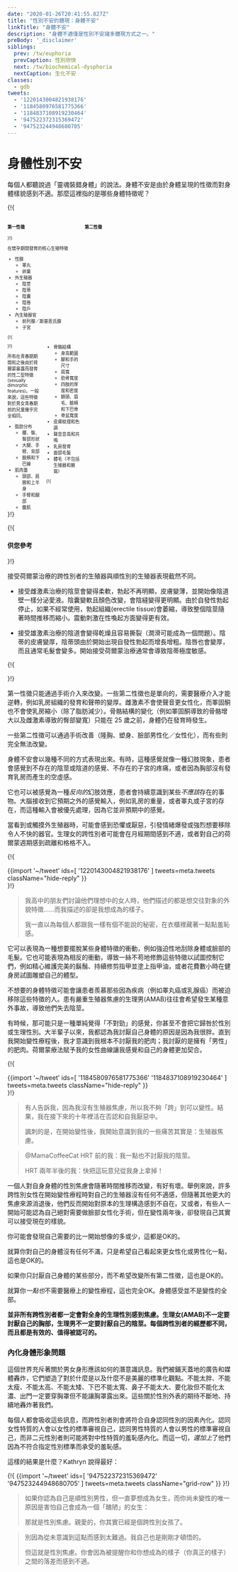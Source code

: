 ```yaml
---
date: "2020-01-26T20:41:55.827Z"
title: "性別不安的體現：身體不安"
linkTitle: "身體不安"
description: "身體不適僅是性別不安諸多體現方式之一。"
preBody: '_disclaimer'
siblings:
  prev: /tw/euphoria
  prevCaption: 性別欣快
  next: /tw/biochemical-dysphoria
  nextCaption: 生化不安
classes:
  - gdb
tweets:
  - '1220143004821938176'
  - '1184580976581775366'
  - '1184837108919230464'
  - '947522372315369472'
  - '947523244948680705'
---
```


<!-- # Physical Gender Dysphoria

Everyone has heard of the "born in the wrong body" narrative. Physical dysphoria is discomfort over the shape of one's body due to the sexual characteristics it presents. So what body features are we talking about here? -->

# 身體性別不安

每個人都聽說過「靈魂裝錯身體」的說法。身體不安是由於身體呈現的性徵而對身體樣貌感到不適。那麼這裡指的是哪些身體特徵呢？

{!{
<style>

.fact-grid h4 { font-weight: 600;grid-row: 1; }

.fact-grid li {break-inside: avoid;}

@media (min-width: 500px) {
  .fact-grid {
    display: grid;
    grid-template-columns: 1fr 2fr;
    grid-template-rows: min-content 1fr;
    grid-column-gap: 1em;
    font-size: 0.7em;
  }

  .fact-grid .two-col { column-count: 2; }
}

</style>
<div class="fact-grid ">
  <h4>第一性徵</h4>
  <div>
}!}

<!-- The core reproductive features which develop during pregnancy -->

在懷孕期間發育的核心生殖特徵

<!-- - Gonads
  - Testicles
  - Ovaries
- External Genitalia
  - Penis
  - Clitoris
  - Scrotum
  - Labia
  - Vulva
- Internal Reproductive Organs
  - Prostate / Skene's Gland
  - Uterus -->

- 性腺
  - 睪丸
  - 卵巢
- 外生殖器
  - 陰莖
  - 陰蒂
  - 陰囊
  - 陰唇
  - 陰戶
- 內生殖器官
  - 前列腺／斯基恩氏腺
  - 子宮


{!{ </div>  <h4>第二性徵</h4>
<div class="two-col"> }!}

<!-- All sexually dimorphic features which develop during and after puberty as a result of hormone exposure. In general, these features are all nearly identical for both male and female prepubescent children. -->

所有在青春期期間和之後由於荷爾蒙暴露而發育的性二型特徵(sexually dimorphic features)。一般來說，這些特徵對於男女青春期前的兒童幾乎完全相同。

<!-- - Fat Distribution
  - Waist, Hips, Butt Shape
  - Thighs, Arms, Back
  - Cheeks and Jaw Line
- Muscle Mass
  - Neck, Shoulders and Upper Body
  - Arms and Legs
  - Abdominal
- Skeletal Build
  - Range of Height
  - Size of Feet and Hands
  - Width of Shoulders
  - Rib Cage Breadth
  - Thickness and Density of Limbs
  - Forehead, Brow, Cheek and Jaw bones
  - Pelvic Width
- Skin Texture and Tone
- Voice Pitch and Resonance
- Breast Development
- Facial Hair
- Body Hair (excluding genitals and arm pits) -->

- 脂肪分布
  - 腰、臀、臀部形狀
  - 大腿、手臂、背部
  - 臉頰和下巴線
- 肌肉量
  - 頸部、肩膀和上半身
  - 手臂和腿部
  - 腹肌
- 骨骼結構
  - 身高範圍
  - 腳和手的尺寸
  - 肩寬
  - 肋骨寬度
  - 四肢的厚度和密度
  - 額頭、眉毛、臉頰和下巴骨
  - 骨盆寬度
- 皮膚紋理和色調
- 聲音音高和共鳴
- 乳房發育
- 面部毛髮
- 體毛（不包括生殖器和腋窩）

{!{ </div></div> }!}

{!{ <div class="gutter"><div class="card"><div class="card-body"><h4 class="card-title">供您參考</h4> }!}

<!-- The genitals of a transgender person on hormone therapy do not behave remotely like their cisgender counterparts. -->

接受荷爾蒙治療的跨性別者的生殖器與順性別的生殖器表現截然不同。

<!-- - The estrogenic penis softens, erections become less pronounced, and the skin thins and begins to perspire like a vaginal wall. The scrotum softens and changes color, with the perineal raphe becoming more distinct. Due to the cessation of random erections, the erectile tissue will atrophy if not regularly put to use, causing the entire penis to shrink over time. Vibration becomes more effective for arousal. -->

- 接受雌激素治療的陰莖會變得柔軟，勃起不再明顯，皮膚變薄，並開始像陰道壁一樣分泌愛液。陰囊變軟且顏色改變，會陰縫變得更明顯。由於自發性勃起停止，如果不經常使用，勃起組織(erectile tissue)會萎縮，導致整個陰莖隨著時間推移而縮小。震動刺激在性喚起方面變得更有效。

<!-- - The androgenic vagina becomes dryer & prone to tearing (lubrication can be an issue). The skin of the clitoris thickens, and the clitoral glans grows in length and girth due to the onset of random erections. Labia also become thicker, and often hairier. The onset of HRT often results in extreme sensitivity of the clitoris. -->

- 接受雄激素治療的陰道會變得乾燥且容易撕裂（潤滑可能成為一個問題）。陰蒂的皮膚變厚，陰蒂頭由於開始出現自發性勃起而增長增粗。陰唇也會變厚，而且通常毛髮會變多。開始接受荷爾蒙治療通常會導致陰蒂極度敏感。

{!{ </div></div></div> }!}

<!-- Primary characteristics can only be altered through surgical intervention. Some secondary sexual characteristics are also one-way trips and require medical intervention to undo, namely the growth of breast tissue and the deepening of the vocal chords. Estrogen does not make the voice more feminine, and testosterone does not make breasts shrink (aside from the loss of fat). Changes to skeletal structure (such as enlarging from testosterone and the widening of hips from estrogen) can only occur prior to the age of 25, while the body is still growing. -->

第一性徵只能通過手術介入來改變。一些第二性徵也是單向的，需要醫療介入才能逆轉，例如乳房組織的發育和聲帶的變厚。雌激素不會使聲音更女性化，而睪固酮也不會使乳房縮小（除了脂肪減少）。骨骼結構的變化（例如睪固酮導致的骨骼增大以及雌激素導致的臀部變寬）只能在 25 歲之前，身體仍在發育時發生。

<!-- Some secondary traits can be surgically enhanced (breast augmentation, body contouring, facial masculinization / feminization), and some cannot be changed at all. -->

一些第二性徵可以通過手術改善（隆胸、塑身、臉部男性化／女性化），而有些則完全無法改變。

<!-- Physical dysphoria manifests in several different ways. Sometimes this is felt in a sort of phantom limb phenomenon, where the person can feel sensations from a penis or vagina that is not there, an ache in a uterus that does not exist, or a sense of absence on the chest from breasts that have not grown in. -->

身體不安會以幾種不同的方式表現出來。有時，這種感覺就像一種幻肢現象，患者會感覺到不存在的陰莖或陰道的感覺、不存在的子宮的疼痛，或者因為胸部沒有發育乳房而產生的空虛感。

<!-- It can be felt as a sort of *reverse* phantom effect, where the person is persistently aware of something that should *not* be there. The brain is receiving sensory input that it does not expect, such as the weight of breasts, or the presence of testicles or a uterus, and this input takes priority because it isn't expected. -->

它也可以被感覺為一種*反向的*幻肢效應，患者會持續意識到某些*不應該*存在的事物。大腦接收到它預期之外的感覺輸入，例如乳房的重量，或者睪丸或子宮的存在，而這種輸入會被優先處理，因為它並非預期中的感覺。

<!-- It may be felt as horror or revulsion when looking at or touching the external genitals, triggering emotional outbursts or a strong desire to remove the offending organ. AFAB (assigned female at birth) trans people may experience feelings of wrongness during menstruation, or a sense of alien disconnect from their hormone cycle. -->

當看到或觸摸外生殖器時，可能會感到恐懼或厭惡，引發情緒爆發或強烈想要移除令人不快的器官。生理女的跨性別者可能會在月經期間感到不適，或者對自己的荷爾蒙週期感到疏離和格格不入。

{!{ <div class="gutter">{{import '~/tweet' ids=[
  '1220143004821938176'
] tweets=meta.tweets className="hide-reply" }}</div> }!}

> 我高中的朋友們討論他們理想中的女人時，他們描述的都是想交往對象的外貌特徵……而我描述的卻是我想成為的樣子。
>
> 我一直以為每個人都跟我一樣有個不能說的秘密，在衣櫃裡藏著一點點羞恥感。

<!-- It can manifest as a compulsion to be rid of certain body traits, such as obsessively shaving body or facial hair. This can also manifest in the opposite compulsion, leading to meticulous grooming of those traits in order to try to control them, like maintaining a perfect beard, persistently keeping one's nails manicured and polished, or spending hours in the gym attempting to hone one's shape. -->

它可以表現為一種想要擺脫某些身體特徵的衝動，例如強迫性地刮除身體或臉部的毛髮。它也可能表現為相反的衝動，導致一絲不苟地修飾這些特徵以試圖控制它們，例如精心維護完美的鬍鬚、持續修剪指甲並塗上指甲油，或者花費數小時在健身房試圖雕塑自己的體型。

<!-- Undesired physical features may prompt a person to experience envy of people who have been forced to remove those features due to illnesses, such as testicular or breast cancer. AMABs with severe genital dysphoria tend to have a wish for some kind of freak accident that would cause the loss of their phallus. -->

不想要的身體特徵可能會讓患者羨慕那些因為疾病（例如睪丸癌或乳腺癌）而被迫移除這些特徵的人。患有嚴重生殖器焦慮的生理男(AMAB)往往會希望發生某種意外事故，導致他們失去陰莖。

<!-- Sometimes it may just simply be a feeling of being incorrect, which you may not even attribute to gender or sex. For most of my life, I believed that the reason I hate my body was because I was fat. It wasn't until I started transition that I realized I don't hate my fat at all; I hated having *male* fat. The feminine curves that HRT gave me make me feel so much more in tune with my body. -->

有時候，那可能只是一種單純覺得「不對勁」的感覺，你甚至不會把它歸咎於性別或生理性別。大半輩子以來，我都認為我討厭自己身體的原因是因為我很胖。直到我開始變性療程後，我才意識到我根本不討厭我的肥肉；我討厭的是擁有「男性」的肥肉。荷爾蒙療法賦予我的女性曲線讓我感覺和自己的身體更加契合。



{!{ <div class="gutter">{{import '~/tweet' ids=[
  '1184580976581775366'
  '1184837108919230464'
] tweets=meta.tweets className="hide-reply" }}</div> }!}

> 有人告訴我，因為我沒有生殖器焦慮，所以我不夠「跨」到可以變性。結果，我在接下來的十年裡活在否認和自我厭惡中。
>
> 諷刺的是，在開始變性後，我開始意識到我的一些痛苦其實是：生殖器焦慮。

> @MamaCoffeeCat HRT 前的我：我一點也不討厭我的陰莖。
> 
> HRT 兩年半後的我：快把這玩意兒從我身上拿掉！

<!-- The dysphoria one feels about their body can and will change over time, for better and worse. For example, many trans women enter into transition feeling no disconnect with their genitals, but later find that as larger sources of dysphoria melt away, that they become less comfortable with their original configuration. Alternatively, some may assume that they will absolutely need facial feminization surgery, but then, two years into transition, realize they're actually okay with how they look. -->

一個人對自身身體的性別焦慮會隨著時間推移而改變，有好有壞。舉例來說，許多跨性別女性在開始變性療程時對自己的生殖器沒有任何不適感，但隨著其他更大的焦慮來源消退後，他們反而開始對原本的生理構造感到不自在。又或者，有些人一開始可能認為自己絕對需要做臉部女性化手術，但在變性兩年後，卻發現自己其實可以接受現在的樣貌。

<!-- It's okay for you to realize you need more or less than when you started. -->

你可能會發現自己需要的比一開始想像的多或少，這都是OK的。

<!-- It's okay if you don't hate anything about your body and just wish you looked more feminine or masculine. -->

就算你對自己的身體沒有任何不滿，只是希望自己看起來更女性化或男性化一點，這也是OK的。

<!-- It's okay if you only hate some aspects of your body and don't wish to change all of its sexual characteristics. -->

如果你只討厭自己身體的某些部分，而不希望改變所有第二性徵，這也是OK的。

<!-- It's okay if you don't need medical transition *at all*. Body feelings are not the be-all-end-all of transition. -->

就算你*一點也*不需要醫療上的變性療程，這也完全OK。身體感受並不是變性的全部。

<!-- **Total body physical dysphoria is not a requirement to be transgender. AFABs do not have to hate their chest, AMABs do not have to hate their penis. Every trans person's experience is different. All are valid.** -->

**並非所有跨性別者都一定會對全身的生理性別感到焦慮。生理女(AMAB)不一定要討厭自己的胸部，生理男不一定要討厭自己的陰莖。每個跨性別者的經歷都不同，而且都是有效的、值得被認可的。**

<!-- ### Internalized Body Image Issues -->

### 內化身體形象問題

<!-- The world is full of subconscious messages about how men and women's bodies should be shaped. We are bombarded with advertising and media creating a normalized view of what is and is not beautiful. Don't be too fat, don't be too skinny, don't be too tall, don't be too short, don't have too broad of a chin, don't have too large of a nose, wear makeup but don't wear too much makeup, don't leave the house without a bra, but don't let the bra show. On and on and on, the constant barrage of expectations of gendered appearance. -->

這個世界充斥著關於男女身形應該如何的潛意識訊息。我們被鋪天蓋地的廣告和媒體轟炸，它們塑造了對於什麼是以及什麼不是美麗的標準化觀點。不能太胖、不能太瘦、不能太高、不能太矮、下巴不能太寬、鼻子不能太大、要化妝但不能化太濃、出門一定要穿胸罩但不能讓胸罩露出來。這些關於性別外表的期待不斷地、持續地轟炸著我們。

<!-- Everyone absorbs these messages, and trans people internalize the factors which matter to the gender they align with. Those who align with femininity grow up mapping feminine standards onto themselves, those who align with masculinity map masculine standards on to themselves, and enbies may internalize shame around androgyny. This is *on top* of the shame they are loaded with for not living up to their assigned gender's standards. -->

每個人都會吸收這些訊息，而跨性別者則會將符合自身認同性別的因素內化。認同女性特質的人會以女性的標準審視自己，認同男性特質的人會以男性的標準審視自己，而非二元性別者則可能將對中性特質的羞恥感內化。而這一切，*還加上*了他們因為不符合指定性別標準而承受的羞恥感。

<!-- What is the end result of this? Kathryn said it best: -->

這樣的結果是什麼？Kathryn 說得最好：

{!{ {{import '~/tweet' ids=[
  '947522372315369472'
  '947523244948680705'
] tweets=meta.tweets className="grid-row" }} }!}

> 如果你認為自己是順性別男性，但一直夢想成為女生，而你尚未變性的唯一原因是害怕自己會成為一個「醜陋」的女生：
>
> 那就是性別焦慮。親愛的，你其實已經是個跨性別女孩了。

> 別因為從未意識到這點而感到太難過。我自己也是剛剛才頓悟的。
>
> 但這就是性別焦慮。你會因為被提醒你和你想成為的樣子（你真正的樣子）之間的落差而感到不適。